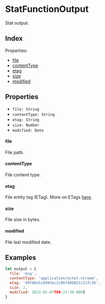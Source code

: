 
# StatFunctionOutput


Stat output.

## Index



Properties:

- [file](#file)
- [contentType](#contentType)
- [etag](#etag)
- [size](#size)
- [modified](#modified)



## Properties

- `file: String`
- `contentType: String`
- `etag: String`
- `size: Number`
- `modified: Date`


#### file

File path.






#### contentType

File content type.






#### etag

File entity tag (ETag). More on ETags [here](https://developer.mozilla.org/en-US/docs/Web/HTTP/Headers/ETag).






#### size

File size in bytes.






#### modified

File last modified date.





## Examples

```js
let output = {
  file: 'msg',
  contentType: 'application/octet-stream',
  etag: '49f68a5c8493ec2c0bf489821c21fc3b',
  size: 2,
  modified: 2023-02-07T09:25:30.000Z
}
```